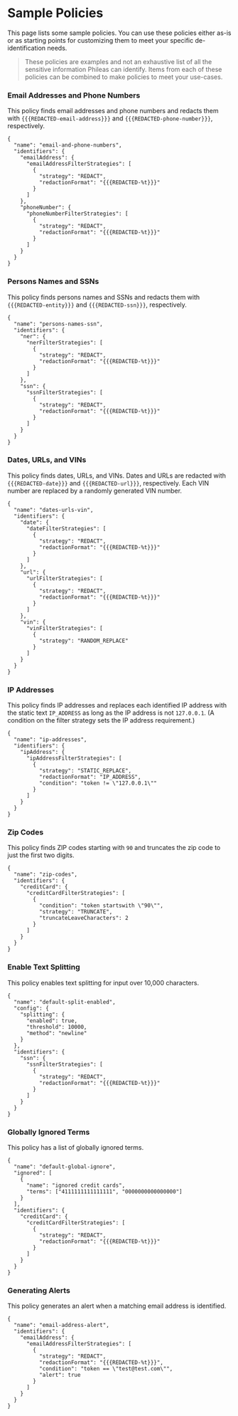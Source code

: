# Sample Policies

This page lists some sample policies. You can use these policies either as-is or as starting points for customizing them to meet your specific de-identification needs.

> These policies are examples and not an exhaustive list of all the sensitive information Phileas can identify. Items from each of these policies can be combined to make policies to meet your use-cases.

### Email Addresses and Phone Numbers

This policy finds email addresses and phone numbers and redacts them with `{{{REDACTED-email-address}}}` and `{{{REDACTED-phone-number}}}`, respectively.

```
{
  "name": "email-and-phone-numbers",
  "identifiers": {
    "emailAddress": {
      "emailAddressFilterStrategies": [
        {
          "strategy": "REDACT",
          "redactionFormat": "{{{REDACTED-%t}}}"
        }
      ]
    },
    "phoneNumber": {
      "phoneNumberFilterStrategies": [
        {
          "strategy": "REDACT",
          "redactionFormat": "{{{REDACTED-%t}}}"
        }
      ]
    }
  }
}
```

### Persons Names and SSNs

This policy finds persons names and SSNs and redacts them with `{{{REDACTED-entity}}}` and `{{{REDACTED-ssn}}}`, respectively.

```
{
  "name": "persons-names-ssn",
  "identifiers": {
    "ner": {
      "nerFilterStrategies": [
        {
          "strategy": "REDACT",
          "redactionFormat": "{{{REDACTED-%t}}}"
        }
      ]
    },
    "ssn": {
      "ssnFilterStrategies": [
        {
          "strategy": "REDACT",
          "redactionFormat": "{{{REDACTED-%t}}}"
        }
      ]
    }
  }
}
```

### Dates, URLs, and VINs

This policy finds dates, URLs, and VINs. Dates and URLs are redacted with `{{{REDACTED-date}}}` and `{{{REDACTED-url}}}`, respectively. Each VIN number are replaced by a randomly generated VIN number.

```
{
  "name": "dates-urls-vin",
  "identifiers": {
    "date": {
      "dateFilterStrategies": [
        {
          "strategy": "REDACT",
          "redactionFormat": "{{{REDACTED-%t}}}"
        }
      ]
    },
    "url": {
      "urlFilterStrategies": [
        {
          "strategy": "REDACT",
          "redactionFormat": "{{{REDACTED-%t}}}"
        }
      ]
    },
    "vin": {
      "vinFilterStrategies": [
        {
          "strategy": "RANDOM_REPLACE"
        }
      ]
    }
  }
}
```

### IP Addresses

This policy finds IP addresses and replaces each identified IP address with the static text `IP_ADDRESS` as long as the IP address is not `127.0.0.1`. (A condition on the filter strategy sets the IP address requirement.)

```
{
  "name": "ip-addresses",
  "identifiers": {
    "ipAddress": {
      "ipAddressFilterStrategies": [
        {
          "strategy": "STATIC_REPLACE",
          "redactionFormat": "IP_ADDRESS",
          "condition": "token != \"127.0.0.1\""
        }
      ]
    }
  }
}
```

### Zip Codes

This policy finds ZIP codes starting with `90` and truncates the zip code to just the first two digits.

```
{
  "name": "zip-codes",
  "identifiers": {
    "creditCard": {
      "creditCardFilterStrategies": [
        {
          "condition": "token startswith \"90\"",
          "strategy": "TRUNCATE",
          "truncateLeaveCharacters": 2
        }
      ]
    }
  }
}
```

### Enable Text Splitting

This policy enables text splitting for input over 10,000 characters.

```
{
  "name": "default-split-enabled",
  "config": {
    "splitting": {
      "enabled": true,
      "threshold": 10000,
      "method": "newline"
    }
  },
  "identifiers": {
    "ssn": {
      "ssnFilterStrategies": [
        {
          "strategy": "REDACT",
          "redactionFormat": "{{{REDACTED-%t}}}"
        }
      ]
    }
  }
}
```

### Globally Ignored Terms

This policy has a list of globally ignored terms.

```
{
  "name": "default-global-ignore",
  "ignored": [
    {
      "name": "ignored credit cards",
      "terms": ["4111111111111111", "0000000000000000"]
    }
  ],
  "identifiers": {
    "creditCard": {
      "creditCardFilterStrategies": [
        {
          "strategy": "REDACT",
          "redactionFormat": "{{{REDACTED-%t}}}"
        }
      ]
    }
  }
}
```

### Generating Alerts

This policy generates an alert when a matching email address is identified.

```
{
  "name": "email-address-alert",
  "identifiers": {
    "emailAddress": {
      "emailAddressFilterStrategies": [
        {
          "strategy": "REDACT",
          "redactionFormat": "{{{REDACTED-%t}}}",
          "condition": "token == \"test@test.com\"",
          "alert": true
        }
      ]
    }
  }
}
```